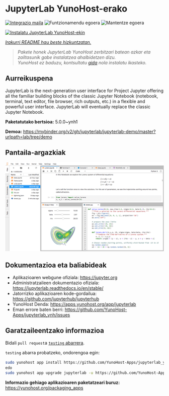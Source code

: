 <!--
Ohart ongi: README hau automatikoki sortu da <https://github.com/YunoHost/apps/tree/master/tools/readme_generator>ri esker
EZ editatu eskuz.
-->

# JupyterLab YunoHost-erako

[![Integrazio maila](https://dash.yunohost.org/integration/jupyterlab.svg)](https://dash.yunohost.org/appci/app/jupyterlab) ![Funtzionamendu egoera](https://ci-apps.yunohost.org/ci/badges/jupyterlab.status.svg) ![Mantentze egoera](https://ci-apps.yunohost.org/ci/badges/jupyterlab.maintain.svg)

[![Instalatu JupyterLab YunoHost-ekin](https://install-app.yunohost.org/install-with-yunohost.svg)](https://install-app.yunohost.org/?app=jupyterlab)

*[Irakurri README hau beste hizkuntzatan.](./ALL_README.md)*

> *Pakete honek JupyterLab YunoHost zerbitzari batean azkar eta zailtasunik gabe instalatzea ahalbidetzen dizu.*  
> *YunoHost ez baduzu, kontsultatu [gida](https://yunohost.org/install) nola instalatu ikasteko.*

## Aurreikuspena

JupyterLab is the next-generation user interface for Project Jupyter offering all the familiar building blocks of the classic Jupyter Notebook (notebook, terminal, text editor, file browser, rich outputs, etc.) in a flexible and powerful user interface. JupyterLab will eventually replace the classic Jupyter Notebook.


**Paketatutako bertsioa:** 5.0.0~ynh1

**Demoa:** <https://mybinder.org/v2/gh/jupyterlab/jupyterlab-demo/master?urlpath=lab/tree/demo>

## Pantaila-argazkiak

![JupyterLab(r)en pantaila-argazkia](./doc/screenshots/jupyterlab.png)

## Dokumentazioa eta baliabideak

- Aplikazioaren webgune ofiziala: <https://jupyter.org>
- Administratzaileen dokumentazio ofiziala: <https://jupyterlab.readthedocs.io/en/stable/>
- Jatorrizko aplikazioaren kode-gordailua: <https://github.com/jupyterhub/jupyterhub>
- YunoHost Denda: <https://apps.yunohost.org/app/jupyterlab>
- Eman errore baten berri: <https://github.com/YunoHost-Apps/jupyterlab_ynh/issues>

## Garatzaileentzako informazioa

Bidali `pull request`a [`testing` abarrera](https://github.com/YunoHost-Apps/jupyterlab_ynh/tree/testing).

`testing` abarra probatzeko, ondorengoa egin:

```bash
sudo yunohost app install https://github.com/YunoHost-Apps/jupyterlab_ynh/tree/testing --debug
edo
sudo yunohost app upgrade jupyterlab -u https://github.com/YunoHost-Apps/jupyterlab_ynh/tree/testing --debug
```

**Informazio gehiago aplikazioaren paketatzeari buruz:** <https://yunohost.org/packaging_apps>
